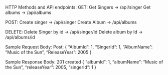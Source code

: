 HTTP Methods and API endpoints:
GET:
Get Singers -> /api/singer
Get albums -> /api/albums

POST:
Create singer -> /api/singer
Create Album -> /api/albums

DELETE:
Delete Singer by id -> /api/singer/id
Delete album by Id -> /api/albums/id

Sample Request Body:
Post:
{
“AlbumId”: 1,
“SingerId”: 1,
“AlbumName”: “Music of the Sun”,
“ReleaseYear”: 2005
}

Sample Response Body:
201 created
{
“albumId”: 1,
“albumName”: “Music of the Sun”,
“releaseYear”: 2005,
“singerId”: 1
}